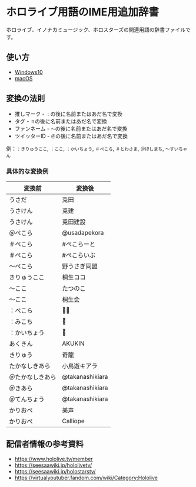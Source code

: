 # ホロライブ用語のIME用追加辞書

ホロライブ、イノナカミュージック、ホロスターズの関連用語の辞書ファイルです。

## 使い方

- [Windows10](WINDOWS.md)
- [macOS](MACOS.md)

## 変換の法則

- 推しマーク - `：`の後に名前またはあだ名で変換
- タグ - `＃`の後に名前またはあだ名で変換
- ファンネーム - `〜`の後に名前またはあだ名で変換
- ツイッターID - `＠`の後に名前またはあだ名で変換

例：`：きりゅうここ`, `：ここ`, `：かいちょう`, `＃ぺこら`, `＃とわさま`, `＠ほしまち`, `〜すいちゃん`

### 具体的な変換例

|変換前|変換後|
|---|---|
|うさだ|兎田|
|うさけん|兎建|
|うさけん|兎田建設|
|＠ぺこら|@usadapekora|
|＃ぺこら|#ぺこらーと|
|＃ぺこら|#ぺこらいぶ|
|〜ぺこら|野うさぎ同盟|
|きりゅうここ|桐生ココ|
|〜ここ|たつのこ|
|〜ここ|桐生会|
|：ぺこら|👯‍♀️‍️|
|：みこち|🌸|
|：かいちょう|🐉|
|あくきん|AKUKIN|
|きりゅう|奇龍|
|たかなしきあら|小鳥遊キアラ|
|＠たかなしきあら|@takanashikiara|
|＠きあら|@takanashikiara|
|＠てんちょう|@takanashikiara|
|かりおぺ|美声|
|かりおぺ|Calliope|

## 配信者情報の参考資料

- https://www.hololive.tv/member
- https://seesaawiki.jp/hololivetv/
- https://seesaawiki.jp/holostarstv/
- https://virtualyoutuber.fandom.com/wiki/Category:Hololive
